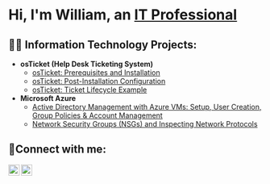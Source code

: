 <h1>Hi, I'm William, an <a href="https://linkedin.com/in/williamr0per">IT Professional</a></h1>

<h2>👨‍💻 Information Technology Projects:</h2>

- <b>osTicket (Help Desk Ticketing System)</b>
  - [osTicket: Prerequisites and Installation](https://github.com/williamroper/osticket-prereqs)
  - [osTicket: Post-Installation Configuration](https://github.com/williamroper/post-install-config)
  - [osTicket: Ticket Lifecycle Example](https://github.com/williamroper/ticket-lifecycle)
- <b>Microsoft Azure</b>
  - [Active Directory Management with Azure VMs: Setup, User Creation, Group Policies & Account Management](https://github.com/WilliamRoper/configure-ad)
  - [Network Security Groups (NSGs) and Inspecting Network Protocols](https://github.com/joshmadakorcc/azure-network-protocols)

<h2>🤳Connect with me:</h2>

[<img align="left" alt="William | LinkedIn" width="22px" src="https://cdn.jsdelivr.net/npm/simple-icons@v3/icons/linkedin.svg" />][linkedin]
[<img align="left" alt="William | Instagram" width="22px" src="https://cdn.jsdelivr.net/npm/simple-icons@v3/icons/instagram.svg" />][instagram]

[instagram]: https://www.instagram.com/BillyRoper
[linkedin]: https://www.linkedin.com/in/williamr0per/
